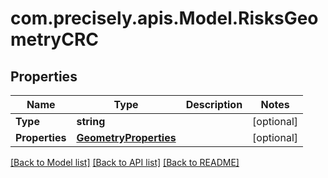 
# com.precisely.apis.Model.RisksGeometryCRC

## Properties

Name | Type | Description | Notes
------------ | ------------- | ------------- | -------------
**Type** | **string** |  | [optional] 
**Properties** | [**GeometryProperties**](GeometryProperties.md) |  | [optional] 

[[Back to Model list]](../README.md#documentation-for-models)
[[Back to API list]](../README.md#documentation-for-api-endpoints)
[[Back to README]](../README.md)

